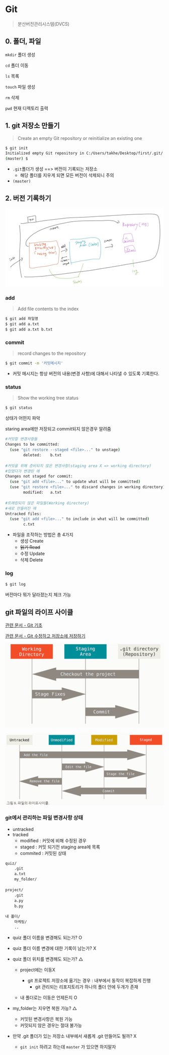 # Git

> 분산버전관리시스템(DVCS)



## 0. 폴더, 파일

`mkdir` 폴더 생성

`cd` 폴더 이동

`ls` 목록

`touch` 파일 생성

`rm` 삭제

`pwd` 현재 디렉토리 출력



## 1. git 저장소 만들기

> Create an empty Git repository or reinitialize an existing one

```bash
$ git init
Initialized empty Git repository in C:/Users/takhe/Desktop/first/.git/
(master) $
```

- `.git`폴더가 생성 ==> 버전이 기록되는 저장소
  - 해당 폴더를 지우게 되면 모든 버전이 삭제되니 주의
- `(master)`



## 2. 버전 기록하기

![git 구조](Git%EC%82%AC%EC%9A%A9%EB%B2%95.assets/git%20%EA%B5%AC%EC%A1%B0.jpg)

### add

> Add file contents to the index

```bash
$ git add 파일명
$ git add a.txt
$ git add a.txt b.txt
```

### commit

> record changes to the repository

```bash
$ git commit -m '커밋메시지'
```

- 커밋 메시지는 항상 버전의 내용(변경 사항)에 대해서 나타낼 수 있도록 기록한다.



### status

>Show the working tree status

```bash
$ git status
```

상태가 어떤지 파악

staring area에만 저장되고 commit되지 않은경우 알려줌

```bash
#커밋할 변경사항들
Changes to be committed:
  (use "git restore --staged <file>..." to unstage)
        deleted:    b.txt
        
#커밋을 위해 준비되지 않은 변경사항(staging area X => working directory)
#있었다가 변경된 애
Changes not staged for commit:
  (use "git add <file>..." to update what will be committed)
  (use "git restore <file>..." to discard changes in working directory)
        modified:   a.txt
        
#트래킹되지 않은 파일들(Working directory)
#새로 만들어진 애
Untracked files:
  (use "git add <file>..." to include in what will be committed)
        c.txt
```

- 파일을 조작하는 방법은 총 4가지
  - 생성 Create
  - ~~읽기 Read~~
  - 수정 Update
  - 삭제 Delete



### log

```bash
$ git log
```

버전마다 뭐가 달라졌는지 체크 가능



## git 파일의 라이프 사이클

[관련 문서 - Git 기초](https://git-scm.com/book/ko/v2/%EC%8B%9C%EC%9E%91%ED%95%98%EA%B8%B0-Git-%EA%B8%B0%EC%B4%88)

[관련 문서 - Git 수정하고 저장소에 저장하기](https://git-scm.com/book/ko/v2/Git%EC%9D%98-%EA%B8%B0%EC%B4%88-%EC%88%98%EC%A0%95%ED%95%98%EA%B3%A0-%EC%A0%80%EC%9E%A5%EC%86%8C%EC%97%90-%EC%A0%80%EC%9E%A5%ED%95%98%EA%B8%B0)

![image-20220113101851253-16420396855881](Git%EC%82%AC%EC%9A%A9%EB%B2%95.assets/image-20220113101851253-16420396855881.png)

![image-20220113101938077](Git%EC%82%AC%EC%9A%A9%EB%B2%95.assets/image-20220113101938077.png)



### git에서 관리하는 파일 변경사항 상태

- untracked
- tracked
  - modified : 커밋에 비해 수정된 경우
  - staged : 커밋 되기전 staging area에 목록
  - commited : 커밋된 상태



```bash
quiz/
	.git
	a.txt
	my_folder/
	
project/
	.git
	a.py
	b.py
	
내 폴더/
	마케팅/
	..
```

- quiz 폴더 이름을 변경해도 되는가? O

- quiz 폴더 이름 변경에 대한 기록이 남는가? X

- quiz 폴더 위치를 변경해도 되는가? △

  - project에는 이동X
    - git 프로젝트 저장소에 옮기는 경우 : 내부에서 동작이 복잡하게 진행
      - git 관리되는 리포지토리가 하나의 폴더 안에 두개가 존재

  - 내 폴더로는 이동은 언제든지 O

- my_folder는 지우면 복원 가능? △

  - 커밋된 변경사항은 복원 가능
  - 커밋되지 않은 경우는 절대 불가능

- 만약 .git 폴더가 있는 저장소 내부에서 새롭게 .git 만들어도 될까? X

  - `git init` 하려고 하는데 `master` 가 있으면 하지말자

